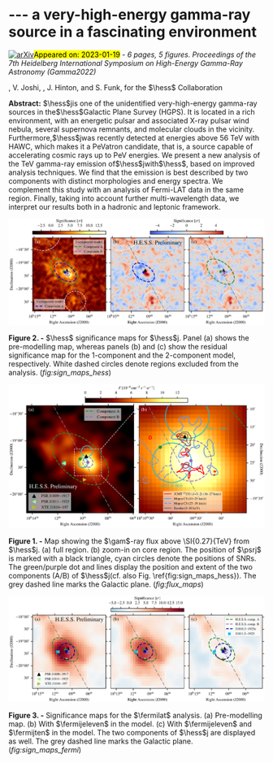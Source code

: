 <div class="macros" style="visibility:hidden;">
$\newcommand{\ensuremath}{}$
$\newcommand{\xspace}{}$
$\newcommand{\object}[1]{\texttt{#1}}$
$\newcommand{\farcs}{{.}''}$
$\newcommand{\farcm}{{.}'}$
$\newcommand{\arcsec}{''}$
$\newcommand{\arcmin}{'}$
$\newcommand{\ion}[2]{#1#2}$
$\newcommand{\textsc}[1]{\textrm{#1}}$
$\newcommand{\hl}[1]{\textrm{#1}}$
$\newcommand{\hess}{H.E.S.S.\xspace}$
$\newcommand{\fermilat}{\emph{Fermi}-LAT\xspace}$
$\newcommand{\gam}{\gamma\xspace}$
$\newcommand{\hessj}{HESS~J1809-193\xspace}$
$\newcommand{\psrj}{PSR~J1809-1917\xspace}$
$\newcommand{\psrjother}{PSR~J1811-1925\xspace}$
$\newcommand{\snrN}{G011.1+00.1\xspace}$
$\newcommand{\snrS}{G011.0-00.0\xspace}$
$\newcommand{\fermijten}{J1810.3-1925e\xspace}$
$\newcommand{\fermijeleven}{J1811.5-1925\xspace}$
$\newcommand{\}{NAT}$
$\newcommand{\@}{citea}$</div>

<div class="macros" style="visibility:hidden;">
$\newcommand{$\ensuremath$}{}$
$\newcommand{$\xspace$}{}$
$\newcommand{$\object$}[1]{\texttt{#1}}$
$\newcommand{$\farcs$}{{.}''}$
$\newcommand{$\farcm$}{{.}'}$
$\newcommand{$\arcsec$}{''}$
$\newcommand{$\arcmin$}{'}$
$\newcommand{$\ion$}[2]{#1#2}$
$\newcommand{$\textsc$}[1]{\textrm{#1}}$
$\newcommand{$\hl$}[1]{\textrm{#1}}$
$\newcommand{$\hess$}{H.E.S.S.$\xspace$}$
$\newcommand{$\fermilat$}{\emph{Fermi}-LAT$\xspace$}$
$\newcommand{$\gam$}{$\gam$ma$\xspace$}$
$\newcommand{$\hess$j}{HESS~J1809-193$\xspace$}$
$\newcommand{$\psrj$}{PSR~J1809-1917$\xspace$}$
$\newcommand{$\psrj$other}{PSR~J1811-1925$\xspace$}$
$\newcommand{$\snrN$}{G011.1+00.1$\xspace$}$
$\newcommand{$\snrS$}{G011.0-00.0$\xspace$}$
$\newcommand{$\fermijten$}{J1810.3-1925e$\xspace$}$
$\newcommand{$\fermijeleven$}{J1811.5-1925$\xspace$}$
$\newcommand{\}{NAT}$
$\newcommand{\@}{citea}$</div>



<div id="title">

#  --- a very-high-energy gamma-ray source in a fascinating environment

</div>
<div id="comments">

[![arXiv](https://img.shields.io/badge/arXiv-2301.07366-b31b1b.svg)](https://arxiv.org/abs/2301.07366)<mark>Appeared on: 2023-01-19</mark> - _6 pages, 5 figures. Proceedings of the 7th Heidelberg International Symposium on High-Energy Gamma-Ray Astronomy (Gamma2022)_

</div>
<div id="authors">

, V. Joshi, , J. Hinton,  and S. Funk,  for the $\hess$ Collaboration

</div>
<div id="abstract">

**Abstract:** $\hess$jis one of the unidentified very-high-energy gamma-ray sources in the$\hess$Galactic Plane Survey (HGPS).  It is located in a rich environment, with an energetic pulsar and associated X-ray pulsar wind nebula, several supernova remnants, and molecular clouds in the vicinity.  Furthermore,$\hess$jwas recently detected at energies above 56 TeV with HAWC, which makes it a PeVatron candidate, that is, a source capable of accelerating cosmic rays up to PeV energies.  We present a new analysis of the TeV gamma-ray emission of$\hess$jwith$\hess$, based on improved analysis techniques.  We find that the emission is best described by two components with distinct morphologies and energy spectra.  We complement this study with an analysis of Fermi-LAT data in the same region.  Finally, taking into account further multi-wavelength data, we interpret our results both in a hadronic and leptonic framework.

</div>

<div id="div_fig1">

<img src="tmp_2301.07366/./img/sign_maps_models_prelim.png" alt="Fig2" width="100%"/>

**Figure 2. -** $\hess$ significance maps for $\hess$j.
    Panel (a) shows the pre-modelling map, whereas panels (b) and (c) show the residual significance map for the 1-component and the 2-component model, respectively.
    White dashed circles denote regions excluded from the analysis.
   (*fig:sign_maps_hess*)

</div>
<div id="div_fig2">

<img src="tmp_2301.07366/./img/flux_map_prelim.png" alt="Fig1" width="100%"/>

**Figure 1. -** 
    Map showing the $\gam$-ray flux above \SI{0.27}{TeV} from $\hess$j.
    (a) full region.
    (b) zoom-in on core region.
    The position of $\psrj$ is marked with a black triangle, cyan circles denote the positions of SNRs.
    The green/purple dot and lines display the position and extent of the two components (A/B) of $\hess$j(cf. also Fig. \ref{fig:sign_maps_hess}).
    The grey dashed line marks the Galactic plane.
   (*fig:flux_maps*)

</div>
<div id="div_fig3">

<img src="tmp_2301.07366/./img/sign_maps_fermi_prelim.png" alt="Fig3" width="100%"/>

**Figure 3. -** 
    Significance maps for the $\fermilat$ analysis.
    (a) Pre-modelling map.
    (b) With $\fermijeleven$ in the model.
    (c) With $\fermijeleven$ and $\fermijten$ in the model.
    The two components of $\hess$j are displayed as well.
    The grey dashed line marks the Galactic plane.
   (*fig:sign_maps_fermi*)

</div>